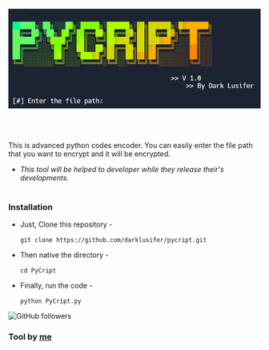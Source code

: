 <p align="center">
  <img src="https://github.com/DarkLusifer/PyCript/blob/main/pycript.png">
</p>
<br><br>
<p>This is advanced python codes encoder. You can easily enter the file path that you want to encrypt and it will be encrypted.</p>

* *This tool will be helped to developer while they release their's developments.*
<br><br>
### Installation

- Just, Clone this repository -
  ```
  git clone https://github.com/darklusifer/pycript.git
  ```

- Then native the directory -
  ```
  cd PyCript
  ```

- Finally, run the code -
  ```
  python PyCript.py
  ```

<img alt="GitHub followers" src="https://img.shields.io/github/followers/darklusifer">


### Tool by [me](https://t.me/about_darklusifer)
  

